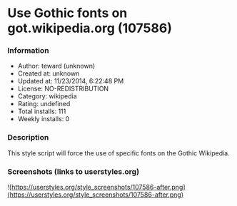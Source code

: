 # Use Gothic fonts on got.wikipedia.org (107586)

### Information
- Author: teward (unknown)
- Created at: unknown
- Updated at: 11/23/2014, 6:22:48 PM
- License: NO-REDISTRIBUTION
- Category: wikipedia
- Rating: undefined
- Total installs: 111
- Weekly installs: 0


### Description
This style script will force the use of specific fonts on the Gothic Wikipedia.


### Screenshots (links to userstyles.org)
![https://userstyles.org/style_screenshots/107586-after.png](https://userstyles.org/style_screenshots/107586-after.png)


